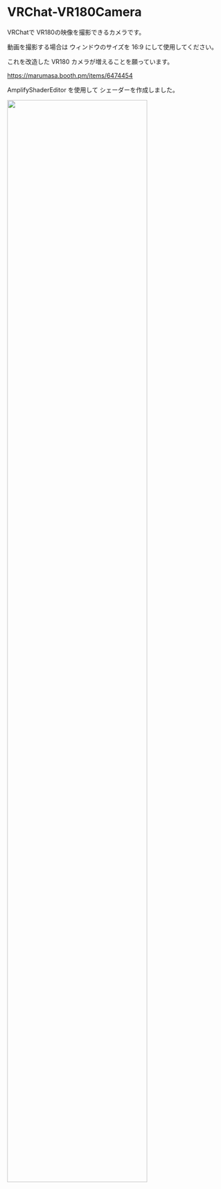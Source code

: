 # VRChat-VR180Camera

VRChatで VR180の映像を撮影できるカメラです。

動画を撮影する場合は ウィンドウのサイズを 16:9 にして使用してください。

これを改造した VR180 カメラが増えることを願っています。

<https://marumasa.booth.pm/items/6474454>

AmplifyShaderEditor を使用して シェーダーを作成しました。

<img src="./ScreenshotASE.png" width="80%" />
